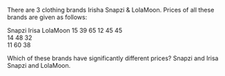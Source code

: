 There are 3 clothing brands Irisha Snapzi & LolaMoon.
Prices of all these brands are given as follows:

Snapzi      Irisa       LolaMoon
15          39          65
12          45          45  
14          48          32  
11          60          38

Which of these brands have significantly different prices?
Snapzi and Irisa
Snapzi and LolaMoon.
